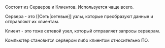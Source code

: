 Состоит из Серверов и Клиентов. Используется чаще всего.

Сервера - это [[Сеть|сетевые]] узлы, которые преобразуют данные и отправляют их клиентам.

Клиент - это тоже сетевой узел, который отправляет запросы серверам.

Компьютер становится сервером либо клиентом относительно ПО.